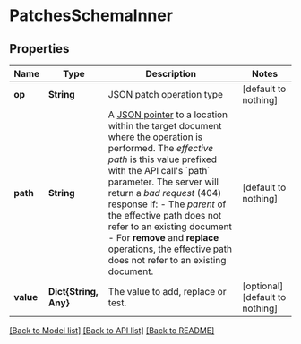 # PatchesSchemaInner


## Properties
Name | Type | Description | Notes
------------ | ------------- | ------------- | -------------
**op** | **String** | JSON patch operation type | [default to nothing]
**path** | **String** | A [JSON pointer](https://tools.ietf.org/html/rfc6901) to a location within the target document where the operation is performed.  The *effective path* is this value prefixed with the API call&#39;s &#x60;path&#x60; parameter.  The server will return a *bad request* (404) response if:  - The *parent* of the effective path does not refer to an existing document - For **remove** and **replace** operations, the effective path does not refer to an existing document. | [default to nothing]
**value** | **Dict{String, Any}** | The value to add, replace or test. | [optional] [default to nothing]


[[Back to Model list]](../README.md#models) [[Back to API list]](../README.md#api-endpoints) [[Back to README]](../README.md)


